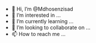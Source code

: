 - 👋 Hi, I’m @Mdhosenzisad
- 👀 I’m interested in ...
- 🌱 I’m currently learning ...
- 💞️ I’m looking to collaborate on ...
- 📫 How to reach me ...

<!---
Mdhosenzisad/Mdhosenzisad is a ✨ special ✨ repository because its `README.md` (this file) appears on your GitHub profile.
You can click the Preview link to take a look at your changes.
--->
